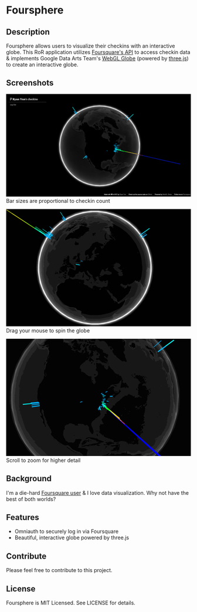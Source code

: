 # Foursphere

## Description

Foursphere allows users to visualize their checkins with an interactive globe. This RoR application utilizes [Foursquare's API](https://developer.foursquare.com/) to access checkin data & implements Google Data Arts Team's [WebGL Globe](https://github.com/dataarts/webgl-globe/) (powered by [three.js](http://threejs.org/)) to create an interactive globe.

## Screenshots

![foursphere-1](screenshots/foursphere-1.png "Bar sizes are proportional to checkin count")
Bar sizes are proportional to checkin count

![foursphere-2](screenshots/foursphere-2.gif "Drag your mouse to spin the globe")
Drag your mouse to spin the globe

![foursphere-3](screenshots/foursphere-3.gif "Scroll to zoom for higher detail")
Scroll to zoom for higher detail

## Background

I'm a die-hard [Foursquare user](https://foursquare.com/_ryanyun) & I love data visualization. Why not have the best of both worlds?

## Features

+ Omniauth to securely log in via Foursquare
+ Beautiful, interactive globe powered by three.js

## Contribute

Please feel free to contribute to this project.

## License

Foursphere is MIT Licensed. See LICENSE for details.